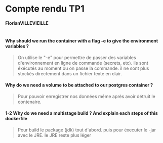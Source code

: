 # Compte rendu TP1
#### FlorianVILLEVIEILLE
#


#### Why should we run the container with a flag -e to give the environment variables ?
> On utilise le "-e" pour permettre de passer des variables d'environnement en ligne de commande (secrets, etc). ils sont éxécutés au moment ou on passe la commande. il ne sont plus stockés directement dans un fichier texte en clair.


#### Why do we need a volume to be attached to our postgres container ?
> Pour pouvoir enregistrer nos données même après avoir détruit le contenaire.


#### 1-2 Why do we need a multistage build ? And explain each steps of this dockerfile
> Pour build le package (jdk) tout d'abord.
puis pour éxecuter le -jar avec le JRE. le JRE reste plus léger



